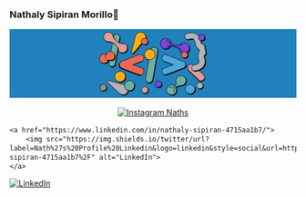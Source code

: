 ### Nathaly Sipiran Morillo👋

![](images/img16.png)

<p align="center">
    <a href="https://www.instagram.com/nathaly_sipiran_morillo">
        <img src="https://img.shields.io/twitter/url?label=Nath%27s%20Instagram&logo=instagram&style=for-the-badge&url" alt="Instagram Naths">
    </a>
  
    <a href="https://www.linkedin.com/in/nathaly-sipiran-4715aa1b7/">
        <img src="https://img.shields.io/twitter/url?label=Nath%27s%20Profile%20Linkedin&logo=linkedin&style=social&url=https%3A%2F%2Fwww.linkedin.com%2Fin%2Fnathaly-sipiran-4715aa1b7%2F" alt="LinkedIn">
    </a>
   <a href="https://codepen.io/nsipiran">
        <img src="  https://img.shields.io/twitter/url?label=Nath%27s%20Codepen&logo=codepen&style=social&url=https%3A%2F%2Fcodepen.io%2Fnsipiran
" alt="LinkedIn">
    </a>
  
  
  
  
</p>
